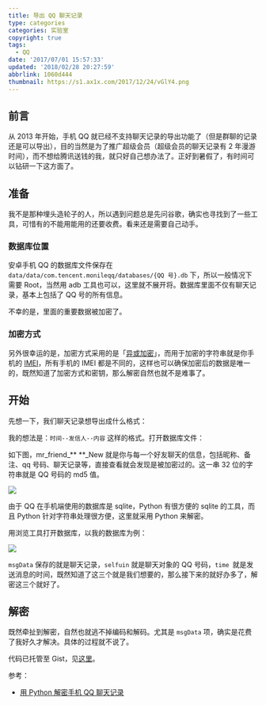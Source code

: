 ```yaml
---
title: 导出 QQ 聊天记录
type: categories
categories: 实验室
copyright: true
tags:
  - QQ
date: '2017/07/01 15:57:33'
updated: '2018/02/28 20:27:59'
abbrlink: 1060d444
thumbnail: https://s1.ax1x.com/2017/12/24/vGlY4.png
---
```


## 前言

从 2013 年开始，手机 QQ 就已经不支持聊天记录的导出功能了（但是群聊的记录还是可以导出），目的当然是为了推广超级会员（超级会员的聊天记录有 2 年漫游时间），而不想给腾讯送钱的我，就只好自己想办法了。正好到暑假了，有时间可以钻研一下这方面了。<!-- more -->

## 准备

我不是那种埋头造轮子的人，所以遇到问题总是先问谷歌，确实也寻找到了一些工具，可惜有的不能用能用的还要收费。看来还是需要自己动手。

### 数据库位置

安卓手机 QQ 的数据库文件保存在 `data/data/com.tencent.monileqq/databases/{QQ 号}.db` 下，所以一般情况下需要 Root，当然用 adb 工具也可以，这里就不展开将。数据库里面不仅有聊天记录，基本上包括了 QQ 号的所有信息。

不幸的是，里面的重要数据被加密了。

### 加密方式

另外很幸运的是，加密方式采用的是「[异或加密](https://zh.wikipedia.org/zh-hans/%E5%BC%82%E6%88%96%E5%AF%86%E7%A0%81)」，而用于加密的字符串就是你手机的 [IMEI](https://zh.wikipedia.org/wiki/IMEI)，所有手机的 IMEI 都是不同的，这样也可以确保加密后的数据是唯一的，既然知道了加密方式和密钥，那么解密自然也就不是难事了。

## 开始

先想一下，我们聊天记录想导出成什么格式：

我的想法是：`时间--发信人--内容` 这样的格式。打开数据库文件：

如下图，mr_friend_\** **\_New 就是你与每一个好友聊天的信息，包括昵称、备注、qq 号码、聊天记录等，直接查看就会发现是被加密过的。这一串 32 位的字符串就是 QQ 号码的 md5 值。

![](https://ws1.sinaimg.cn/large/ba22af52gy1fh3iut526vj20qt0igju1.jpg)



由于 QQ 在手机端使用的数据库是 sqlite，Python 有很方便的 sqlite 的工具，而且 Python 针对字符串处理很方便，这里就采用 Python 来解密。

用浏览工具打开数据库，以我的数据库为例：

![](https://ws1.sinaimg.cn/large/ba22af52gy1fh3j5olc02j21120elgnv.jpg)

`msgData` 保存的就是聊天记录，`selfuin` 就是聊天对象的 QQ 号码，`time `就是发送消息的时间，既然知道了这三个就是我们想要的，那么接下来的就好办多了，解密这三个就好了。

## 解密

既然牵扯到解密，自然也就逃不掉编码和解码。尤其是 `msgData` 项，确实是花费了我好久才解决。具体的过程就不说了。	

代码已托管至 Gist，见[这里](https://gist.github.com/362331456a6e0417c5aa1cf3ff7be2b7.git)。

参考：

- [用 Python 解密手机 QQ 聊天记录](http://www.freebuf.com/articles/terminal/68224.html)